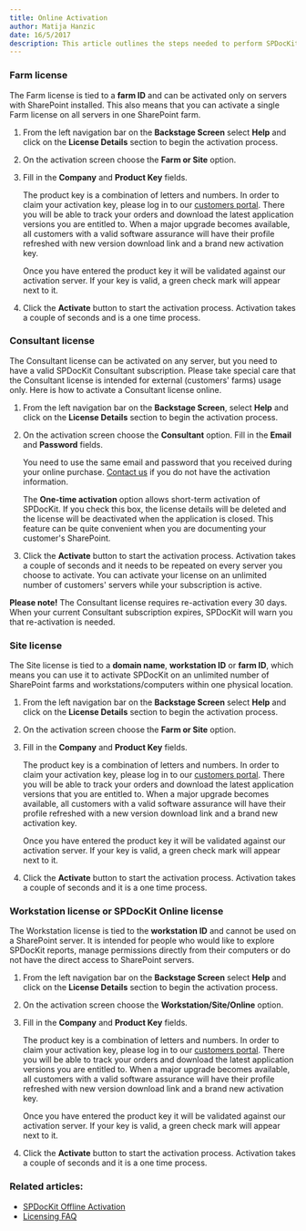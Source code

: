 ```yaml
---  
title: Online Activation
author: Matija Hanzic  
date: 16/5/2017  
description: This article outlines the steps needed to perform SPDocKit activation.
--- 
```

### Farm license

The Farm license is tied to a __farm ID__ and can be activated only on servers with SharePoint installed. This also means that you can activate a single Farm license on all servers in one SharePoint farm.

1. From the left navigation bar on the __Backstage Screen__ select __Help__ and click on the __License Details__ section to begin the activation process.
2. On the activation screen choose the __Farm or Site__ option.
3. Fill in the __Company__ and __Product Key__ fields.

    The product key is a combination of letters and numbers. In order to claim your activation key, please log in to our [customers portal](https://customers.acceleratio.net/). There you will be able to track your orders and download the latest application versions you are entitled to. When a major upgrade becomes available, all customers with a valid software assurance will have their profile refreshed with new version download link and a brand new activation key.

    Once you have entered the product key it will be validated against our activation server. If your key is valid, a green check mark will appear next to it.

4. Click the __Activate__ button to start the activation process. Activation takes a couple of seconds and is a one time process.

### Consultant license

The Consultant license can be activated on any server, but you need to have a valid SPDocKit Consultant subscription. Please take special care that the Consultant license is intended for external (customers' farms) usage only. Here is how to activate a Consultant license online.

1. From the left navigation bar on the __Backstage Screen__, select __Help__ and click on the __License Details__ section to begin the activation process.
2. On the activation screen choose the __Consultant__ option. Fill in the __Email__ and __Password__ fields.

    You need to use the same email and password that you received during your online purchase. [Contact us](https://www.spdockit.com/support/contact-us/) if you do not have the activation information.

    The __One-time activation__ option allows short-term activation of SPDocKit. If you check this box, the license details will be deleted and the license will be deactivated when the application is closed. This feature can be quite convenient when you are documenting your customer's SharePoint.

3. Click the __Activate__ button to start the activation process. Activation takes a couple of seconds and it needs to be repeated on every server you choose to activate. You can activate your license on an unlimited number of customers' servers while your subscription is active.

__Please note!__ The Consultant license requires re-activation every 30 days. When your current Consultant subscription expires, SPDocKit will warn you that re-activation is needed.

### Site license

The Site license is tied to a __domain name__, __workstation ID__ or __farm ID__, which means you can use it to activate SPDocKit on an unlimited number of SharePoint farms and workstations/computers within one physical location.

1. From the left navigation bar on the __Backstage Screen__ select __Help__ and click on the __License Details__ section to begin the activation process.
2. On the activation screen choose the __Farm or Site__ option.
3. Fill in the __Company__ and __Product Key__ fields.

    The product key is a combination of letters and numbers. In order to claim your activation key, please log in to our [customers portal](https://customers.acceleratio.net/). There you will be able to track your orders and download the latest application versions that you are entitled to. When a major upgrade becomes available, all customers with a valid software assurance will have their profile refreshed with a new version download link and a brand new activation key.

    Once you have entered the product key it will be validated against our activation server. If your key is valid, a green check mark will appear next to it.

4. Click the __Activate__ button to start the activation process. Activation takes a couple of seconds and it is a one time process.

### Workstation license or SPDocKit Online license

The Workstation license is tied to the __workstation ID__ and cannot be used on a SharePoint server. It is intended for people who would like to explore SPDocKit reports, manage permissions directly from their computers or do not have the direct access to SharePoint servers.

1. From the left navigation bar on the __Backstage Screen__ select __Help__ and click on the __License Details__ section to begin the activation process.
2. On the activation screen choose the __Workstation/Site/Online__ option.
3. Fill in the __Company__ and __Product Key__ fields.

    The product key is a combination of letters and numbers. In order to claim your activation key, please log in to our [customers portal](https://customers.acceleratio.net/). There you will be able to track your orders and download the latest application versions you are entitled to. When a major upgrade becomes available, all customers with a valid software assurance will have their profile refreshed with new version download link and a brand new activation key.

    Once you have entered the product key it will be validated against our activation server. If your key is valid, a green check mark will appear next to it.

4. Click the __Activate__ button to start the activation process. Activation takes a couple of seconds and it is a one time process.


### Related articles:
* [SPDocKit Offline Activation](#internal/activation/offline-activation/)
* [Licensing FAQ](#internal/activation/activation-faq/)